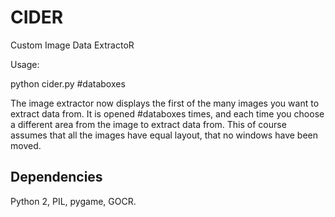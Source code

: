 CIDER
=====

Custom Image Data ExtractoR

Usage:
 
  python cider.py #databoxes
  
The image extractor now displays the first of the many images you want to extract data from.
It is opened #databoxes times, and each time you choose a different area from the image to 
extract data from. This of course assumes that all the images have equal layout,
that no windows have been moved.

## Dependencies

Python 2, PIL, pygame, GOCR.
